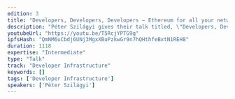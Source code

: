 ```yaml
---
edition: 3
title: "Developers, Developers, Developers – Ethereum for all your networks!"
description: "Péter Szilágyi gives their talk titled, \"Developers, Developers, Developers – Ethereum for all your networks!\""
youtubeUrl: "https://youtu.be/T5RcjYPTG9g"
ipfsHash: "QmNM6uCbdj6UNj3MgxXBuPzkwGr9n7hQHthfeBxtN1REH8"
duration: 1118
expertise: "Intermediate"
type: "Talk"
track: "Developer Infrastructure"
keywords: []
tags: ['Developer Infrastructure']
speakers: ['Péter Szilágyi']
---
```

